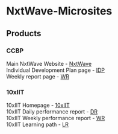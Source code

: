# NxtWave-Microsites

## Products
### CCBP
Main NxtWave Website - <a href="https://www.ccbp.in/">NxtWave</a><br>
Individual Development Plan page - <a href="https://portal.ccbp.in/myidp?id=f894d642-e74a-4685-a1ae-78d9f5c6033f">IDP</a><br>
Weekly report page - <a href="https://portal.ccbp.in/learning-reports/weekly-report?id=18a9dd4337484ec3baa3019c33dbc0b0_10/10/2021">WR</a><br>
### 10xIIT
10xIIT Homepage - <a href="https://10xiit-home-page.webflow.io/">10xIIT</a><br>
10xIIT Daily performance report - <a href="https://10xiitian-reports.ccbp.in/dr-page?id=60649964-8064-4409-9e9d-64a536a12572_03/05/2021">DR</a><br>
10xIIT Weekly performance report - <a href="https://10xiitian-reports.ccbp.in/wr-page?id=60649964-8064-4409-9e9d-64a536a12572_03/05/2021">WR</a><br>
10xIIT Learning path - <a href="https://10xiitian-reports.ccbp.in/10xiitian-learning-path/ddf99e5f-60e4-403c-b698-16554ddb023d">LR</a>
